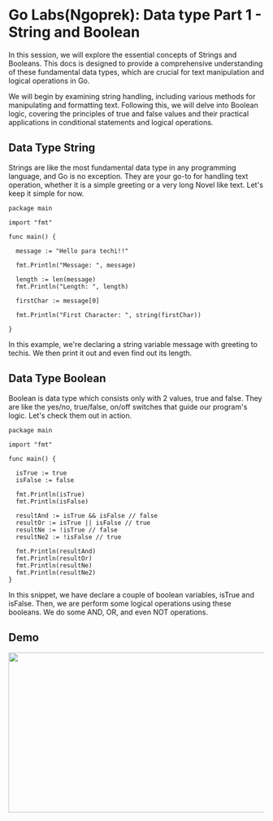 # Go Labs(Ngoprek): Data type Part 1 - String and Boolean

In this session, we will explore the essential concepts of Strings and Booleans. This docs is designed to provide a comprehensive understanding of these fundamental data types, which are crucial for text manipulation and logical operations in Go.

We will begin by examining string handling, including various methods for manipulating and formatting text. Following this, we will delve into Boolean logic, covering the principles of true and false values and their practical applications in conditional statements and logical operations.

## Data Type String

Strings are like the most fundamental data type in any programming language, and Go is no exception. They are your go-to for handling text operation, whether it is a simple greeting or a very long Novel like text. Let's keep it simple for now.

```
package main

import "fmt"

func main() {

  message := "Hello para techi!!"
  
  fmt.Println("Message: ", message)
  
  length := len(message)
  fmt.Println("Length: ", length)
  
  firstChar := message[0]
  
  fmt.Println("First Character: ", string(firstChar))

}
```

In this example, we're declaring a string variable message with greeting to techis. We then print it out and even find out its length.


## Data Type Boolean

Boolean is data type which consists only with 2 values, true and false. They are like the yes/no, true/false, on/off switches that guide our program's logic. Let's check them out in action. 

```
package main

import "fmt"

func main() {

  isTrue := true
  isFalse := false

  fmt.Println(isTrue)
  fmt.Println(isFalse)

  resultAnd := isTrue && isFalse // false
  resultOr := isTrue || isFalse // true
  resultNe := !isTrue // false
  resultNe2 := !isFalse // true

  fmt.Println(resultAnd)
  fmt.Println(resultOr)
  fmt.Println(resultNe)
  fmt.Println(resultNe2)
}

```

In this snippet, we have declare a couple of boolean variables, isTrue and isFalse. Then, we are perform some logical operations using these booleans. We do some AND, OR, and even NOT operations.


## Demo

[<img src="https://storage.googleapis.com/techinet-public/youtube/thumbnails/GolangSeries/E6.png" width="560" height="315">](https://www.youtube.com/embed/smpPdrmOslE?si=ARGj9zcPVjdZC1co)
